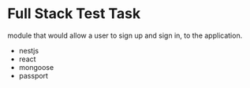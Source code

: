 # Full Stack Test Task

module that would allow a user to sign up and sign in, to the application.

- nestjs
- react
- mongoose
- passport
